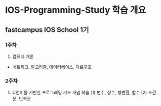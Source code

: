 # IOS-Programming-Study 학습 개요
## fastcampus IOS School 1기

### 1주차
1. 컴퓨터 개론
- 네트워크, 알고리즘, 데이터베이스, 자료구조

### 2주차
1. C언어를 기반한 프로그래밍 기초 개념 학습
(1) 변수, 상수, 형변환, 함수
(2) 조건문, 반복문